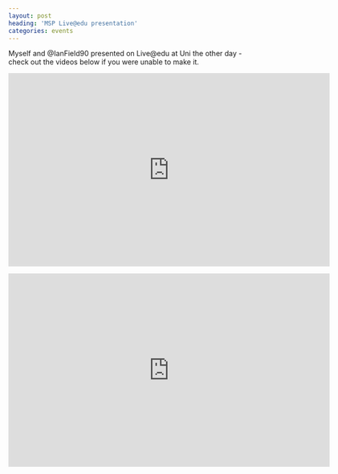 ```yaml
---
layout: post
heading: 'MSP Live@edu presentation'
categories: events
---
```


Myself and @IanField90 presented on Live@edu at Uni the other day - check out the videos below if you were unable to make it.

<span class="youtube"><iframe title="YouTube video player" class="youtube-player" type="text/html" width="640" height="385" src="http://www.youtube.com/embed/-rC3WQoJeQ4?wmode=transparent&amp;fs=1&amp;hl=en&amp;modestbranding=1&amp;iv_load_policy=3&amp;showsearch=0&amp;rel=0&amp;theme=dark&amp;hd=1" frameborder="0" allowfullscreen=""> </iframe></span>

<span class="youtube"><iframe title="YouTube video player" class="youtube-player" type="text/html" width="640" height="385" src="http://www.youtube.com/embed/oTz5ElevG4c?wmode=transparent&amp;fs=1&amp;hl=en&amp;modestbranding=1&amp;iv_load_policy=3&amp;showsearch=0&amp;rel=0&amp;theme=dark&amp;hd=1" frameborder="0" allowfullscreen=""> </iframe></span>
